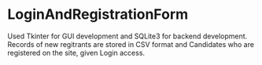 # LoginAndRegistrationForm
Used Tkinter for GUI development and SQLite3 for backend development. Records of new regitrants are stored in CSV format and Candidates who are registered on the site, given Login access.
